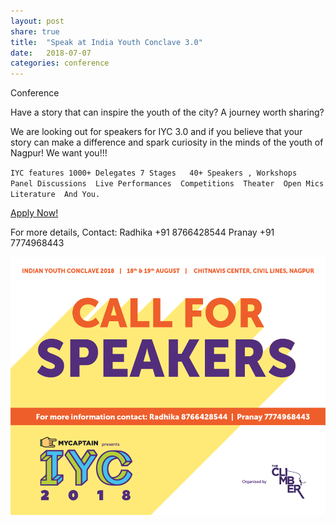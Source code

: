 ```yaml
---
layout: post
share: true
title:  "Speak at India Youth Conclave 3.0"
date:   2018-07-07
categories: conference 
---
```

Conference

Have a story that can inspire the youth of the city? A journey worth sharing?

We are looking out for speakers for IYC 3.0 and if you believe that your story can make a difference and spark curiosity in the minds of the youth of Nagpur! We want you!!!

`IYC features 1000+ Delegates 7 Stages   40+ Speakers , Workshops  Panel Discussions  Live Performances  Competitions  Theater  Open Mics  Literature  And You.`

[Apply Now!](http://bit.ly/CallForSpeakersIYCNGP)

For more details, 
Contact:
Radhika +91 8766428544
Pranay +91 7774968443

![Poster for IYC](/images/iyc.jpg)


